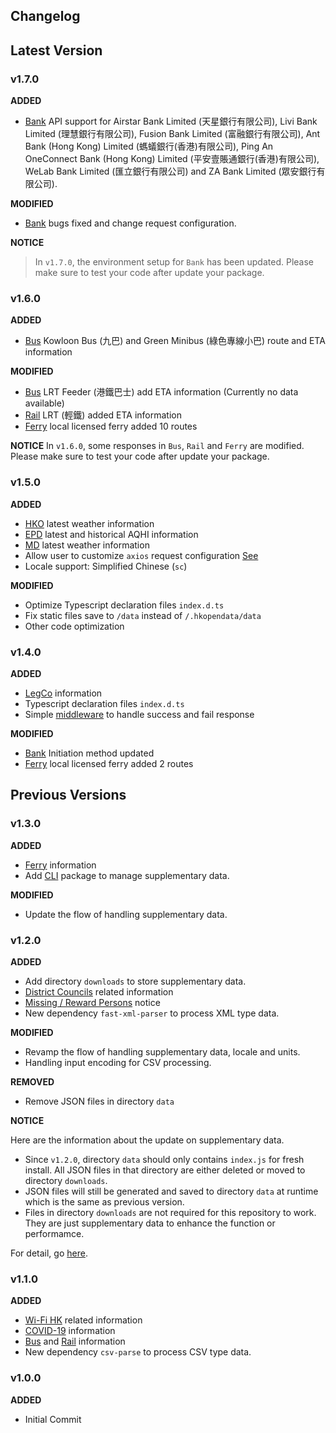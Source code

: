 ## Changelog

## Latest Version
### v1.7.0
__ADDED__
- [Bank](src/bank/README.md) API support for Airstar Bank Limited (天星銀行有限公司), Livi Bank Limited (理慧銀行有限公司), Fusion Bank Limited (富融銀行有限公司), Ant Bank (Hong Kong) Limited (螞蟻銀行(香港)有限公司), Ping An OneConnect Bank (Hong Kong) Limited (平安壹賬通銀行(香港)有限公司), WeLab Bank Limited (匯立銀行有限公司) and ZA Bank Limited (眾安銀行有限公司).

__MODIFIED__
- [Bank](src/bank/README.md) bugs fixed and change request configuration.

__NOTICE__
> In `v1.7.0`, the environment setup for `Bank` has been updated. Please make sure to test your code after update your package.
### v1.6.0
__ADDED__
- [Bus](src/org/README.md#bus-bus) Kowloon Bus (九巴) and Green Minibus (綠色專線小巴) route and ETA information

__MODIFIED__
- [Bus](src/org/README.md#bus-bus) LRT Feeder (港鐵巴士) add ETA information (Currently no data available)
- [Rail](src/org/README.md#rail-rail) LRT (輕鐵) added ETA information
- [Ferry](src/org/README.md#ferry-ferry) local licensed ferry added 10 routes

__NOTICE__
In `v1.6.0`, some responses in `Bus`, `Rail` and `Ferry` are modified. Please make sure to test your code after update your package.
### v1.5.0
__ADDED__
- [HKO](src/gov/README.md#hong-kong-observatory-hko) latest weather information
- [EPD](src/gov/README.md#environmental-protection-department-epd) latest and historical AQHI information
- [MD](src/gov/README.md#marine-department-md) latest weather information
- Allow user to customize `axios` request configuration [See](README.md#request-configuration)
- Locale support: Simplified Chinese (`sc`)

__MODIFIED__
- Optimize Typescript declaration files `index.d.ts`
- Fix static files save to `/data` instead of `/.hkopendata/data`
- Other code optimization
### v1.4.0
__ADDED__
- [LegCo](src/gov/README.md#legislative-council-legco) information
- Typescript declaration files `index.d.ts`
- Simple [middleware](src/middleware/README.md) to handle success and fail response

__MODIFIED__
- [Bank](src/bank/README.md#initiation-v140) Initiation method updated
- [Ferry](src/org/README.md#ferry-ferry) local licensed ferry added 2 routes

## Previous Versions
### v1.3.0
__ADDED__
- [Ferry](src/org/README.md#ferry-ferry) information
- Add [CLI](https://github.com/DemChing/hkopendata-cli) package to manage supplementary data.

__MODIFIED__
- Update the flow of handling supplementary data.

### v1.2.0
__ADDED__
- Add directory `downloads` to store supplementary data.
- [District Councils](src/gov/README.md#district-councils-dc) related information
- [Missing / Reward Persons](src/gov/README.md#hong-kong-police-force-hkpf) notice
- New dependency `fast-xml-parser` to process XML type data.

__MODIFIED__
- Revamp the flow of handling supplementary data, locale and units.
- Handling input encoding for CSV processing.

__REMOVED__
- Remove JSON files in directory `data`

__NOTICE__

Here are the information about the update on supplementary data.
- Since `v1.2.0`, directory `data` should only contains `index.js` for fresh install. All JSON files in that directory are either deleted or moved to directory `downloads`.
- JSON files will still be generated and saved to directory `data` at runtime which is the same as previous version.
- Files in directory `downloads` are not required for this repository to work. They are just supplementary data to enhance the function or performamce.

For detail, go [here](downloads/README.md).

### v1.1.0
__ADDED__
- [Wi-Fi HK](src/gov/README.md#office-of-the-government-chief-information-officer-ogcio) related information
- [COVID-19](src/gov/README.md#department-of-health-dh) information
- [Bus](src/org/README.md#bus-bus) and [Rail](src/org/README.md#rail-rail) information
- New dependency `csv-parse` to process CSV type data.

### v1.0.0
__ADDED__
- Initial Commit